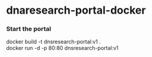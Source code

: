 # dnaresearch-portal-docker
### Start the portal
docker build -t dnsresearch-portal:v1 .  
docker run -d -p 80:80 dnsresearch-portal:v1